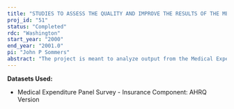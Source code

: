 ```yaml
---
title: "STUDIES TO ASSESS THE QUALITY AND IMPROVE THE RESULTS OF THE MEDICAL EXPENDITURE PANEL SURVEY-INSURANCE COMPONENT"
proj_id: "51"
status: "Completed"
rdc: "Washington"
start_year: "2000"
end_year: "2001.0"
pi: "John P Sommers"
abstract: "The project is meant to analyze output from the Medical Expenditure Panel Survey-Insurance Component (MEPS-IC) in  order to improve data collected, develop and test new editing and imputation techniques, improve sample design and  improve the number and quality of estimates produced.  The work is to performed by statisticians from the Agency for Healthcare Research and Quality in order to apply its subject matter and technical expertise to improvement of the results from the MEPS-IC."
---
```


**Datasets Used:**

  - Medical Expenditure Panel Survey - Insurance Component: AHRQ Version 

